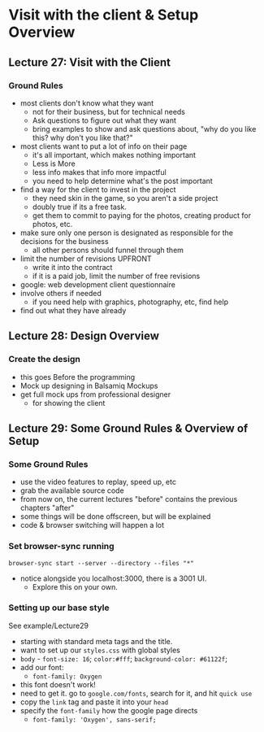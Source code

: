 # Visit with the client & Setup Overview

## Lecture 27: Visit with the Client

### Ground Rules
 - most clients don't know what they want
 	- not for their business, but for technical needs
 	- Ask questions to figure out what they want
 	- bring examples to show and ask questions about, "why do you like this? why don't you like that?"
 - most clients want to put a lot of info on their page
  	- it's all important, which makes nothing important
  	- Less is More
  	- less info makes that info more impactful
  	- you need to help determine what's the post important
 - find a way for the client to invest in the project
 	- they need skin in the game, so you aren't a side project
 	- doubly true if its a free task.
 	- get them to commit to paying for the photos, creating product for photos, etc.
 - make sure only one person is designated as responsible for the decisions for the business
 	- all other persons should funnel through them
 - limit the number of revisions UPFRONT
 	- write it into the contract
 	- if it is a paid job, limit the number of free revisions
 - google: web development client questionnaire
 - involve others if needed
 	- if you need help with graphics, photography, etc, find help
 - find out what they have already


## Lecture 28: Design Overview

### Create the design

 - this goes Before the programming
 - Mock up designing in Balsamiq Mockups
 - get full mock ups from professional designer
 	- for showing the client

## Lecture 29: Some Ground Rules & Overview of Setup

### Some Ground Rules
 
 - use the video features to replay, speed up, etc
 - grab the available source code
 - from now on, the current lectures "before" contains the previous chapters "after"
 - some things will be done offscreen, but will be explained
 - code & browser switching will happen a lot
 
### Set browser-sync running

`browser-sync start --server --directory --files "*"`

 - notice alongside you localhost:3000, there is a 3001 UI.
   - Explore this on your own.

### Setting up our base style

See example/Lecture29

 - starting with standard meta tags and the title.
 - want to set up our `styles.css` with global styles
 - `body` - `font-size: 16`; `color:#fff`; `background-color: #61122f`; 
 - add our font:
 	- `font-family: Oxygen`
 - this font doesn't work!
 - need to get it. go to `google.com/fonts`, search for it, and hit `quick use`
 - copy the `link` tag and paste it into your `head`
 - specify the `font-family` how the google page directs
 	- `font-family: 'Oxygen', sans-serif;`